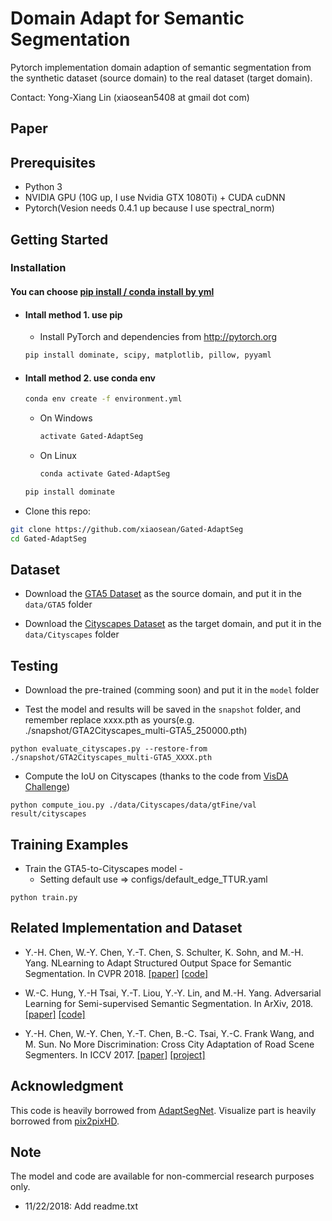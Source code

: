 # Domain Adapt for Semantic Segmentation

Pytorch implementation domain adaption of semantic segmentation from the synthetic dataset (source domain) to the real dataset (target domain).

Contact: Yong-Xiang Lin (xiaosean5408 at gmail dot com)

<!-- [Learning to Adapt Structured Output Space for Semantic Segmentation](https://arxiv.org/abs/1802.10349) <br />
[Yi-Hsuan Tsai](https://sites.google.com/site/yihsuantsai/home)\*, [Wei-Chih Hung](https://hfslyc.github.io/)\*, [Samuel Schulter](https://samschulter.github.io/), [Kihyuk Sohn](https://sites.google.com/site/kihyuksml/), [Ming-Hsuan Yang](http://faculty.ucmerced.edu/mhyang/index.html) and [Manmohan Chandraker](http://cseweb.ucsd.edu/~mkchandraker/) <br />
IEEE Conference on Computer Vision and Pattern Recognition (CVPR), 2018 (**spotlight**) (\* indicates equal contribution). -->

## Paper

<!-- Please cite our paper if you find it useful for your research.

```
@article{Tsai_adaptseg_2018,
  author = {Y.-H. Tsai and W.-C. Hung and S. Schulter and K. Sohn and M.-H. Yang and M. Chandraker},
  journal = {arXiv preprint arXiv:1802.10349},
  title = {Learning to Adapt Structured Output Space for Semantic Segmentation},
  year = {2018}
}
``` -->

## Prerequisites
- Python 3
- NVIDIA GPU (10G up, I use Nvidia GTX 1080Ti) + CUDA cuDNN
- Pytorch(Vesion needs 0.4.1 up because I use spectral_norm)

## Getting Started
### Installation

#### You can choose [pip install / conda install by yml]()
* #### Intall method 1. use pip 
    - Install PyTorch and dependencies from http://pytorch.org
    ```bash
    pip install dominate, scipy, matplotlib, pillow, pyyaml
    ```
* ####  Intall method 2. use conda env 
    ```bash
    conda env create -f environment.yml
    ```
    - On Windows
        ```bash
        activate Gated-AdaptSeg 
        ```
    - On Linux
        ```bash
        conda activate Gated-AdaptSeg 
        ```
    ```bash
    pip install dominate
    ```

- Clone this repo:
```bash
git clone https://github.com/xiaosean/Gated-AdaptSeg
cd Gated-AdaptSeg
```

## Dataset
* Download the [GTA5 Dataset](https://download.visinf.tu-darmstadt.de/data/from_games/) as the source domain, and put it in the `data/GTA5` folder

* Download the [Cityscapes Dataset](https://www.cityscapes-dataset.com/) as the target domain, and put it in the `data/Cityscapes` folder

## Testing
* Download the pre-trained (comming soon) and put it in the `model` folder

* Test the model and results will be saved in the `snapshot` folder, and remember replace xxxx.pth as yours(e.g. ./snapshot/GTA2Cityscapes_multi-GTA5_250000.pth)

```
python evaluate_cityscapes.py --restore-from ./snapshot/GTA2Cityscapes_multi-GTA5_XXXX.pth
```

* Compute the IoU on Cityscapes (thanks to the code from [VisDA Challenge](http://ai.bu.edu/visda-2017/))
```
python compute_iou.py ./data/Cityscapes/data/gtFine/val result/cityscapes
```

## Training Examples
* Train the GTA5-to-Cityscapes model - 
    * Setting default use => configs/default_edge_TTUR.yaml
```
python train.py
```
## Related Implementation and Dataset


* Y.-H. Chen, W.-Y. Chen, Y.-T. Chen, S. Schulter, K. Sohn, and M.-H. Yang. NLearning to Adapt Structured Output Space for Semantic Segmentation. In CVPR 2018. [[paper]](https://arxiv.org/abs/1802.10349) [[code]](https://github.com/wasidennis/AdaptSegNet) 

* W.-C. Hung, Y.-H Tsai, Y.-T. Liou, Y.-Y. Lin, and M.-H. Yang. Adversarial Learning for Semi-supervised Semantic Segmentation. In ArXiv, 2018. [[paper]](https://arxiv.org/abs/1802.07934) [[code]](https://github.com/hfslyc/AdvSemiSeg)
* Y.-H. Chen, W.-Y. Chen, Y.-T. Chen, B.-C. Tsai, Y.-C. Frank Wang, and M. Sun. No More Discrimination: Cross City Adaptation of Road Scene Segmenters. In ICCV 2017. [[paper]](https://arxiv.org/abs/1704.08509) [[project]](https://yihsinchen.github.io/segmentation_adaptation/)

## Acknowledgment
This code is heavily borrowed from [AdaptSegNet](https://github.com/wasidennis/AdaptSegNet).
Visualize part is heavily borrowed from [pix2pixHD](https://github.com/NVIDIA/pix2pixHD).

## Note
The model and code are available for non-commercial research purposes only.
* 11/22/2018: Add readme.txt




